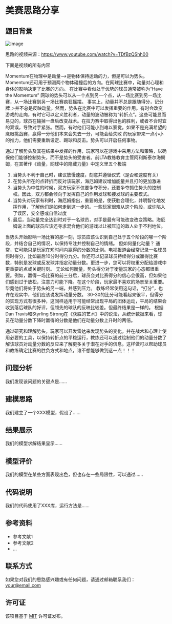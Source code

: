 # 美赛思路分享

## 题目背景
![image](https://github.com/fiveyearoldlookingup/----MCM/assets/132869584/b9397211-e793-45ee-9e4b-e589192d47df)


思路的视频来源：https://www.youtube.com/watch?v=TDfBzQShh00


下面是视频的所有内容


Momentum在物理中是动量——>是物体保持运动的力，但是可以为势头。
Momentum还可用于预测两个物体碰撞后的方向。在网球比赛中，动量对心理和身体的影响决定了比赛的方向。
在比赛中看似处于优势的球员通常被称为“Have the Momentum”
网球的势头可以从一个点到另一个点，从一场比赛到另一场比赛，从一场比赛到另一场比赛疯狂摇摆。
事实上，动量并不总是跟随得分，记分牌_>并不总是反映动量。然而，势头在比赛中可以发挥重要的作用。有时会改变游戏的走向，有时它可以定义胜利者，动量的波动被称为“转折点”。这些可能显而易见的，球员在输掉一盘后改变战术。在拉力赛中取得出色的胜利，或者不合时宜的双误，导致对手紧张。然而，有时他们可能小到难以察觉。如果不是充满希望的鹰眼挑战赛，赢得一分他们本来会失去一分，可能会给失败	的玩家带来一点小小的推力，他们需要重新设定、踢球和反击。势头可以开启任何事物。

通过了解势头及其在结果中发挥的作用，玩家可以在游戏中采用方法和策略，以确保他们能够控制势头，而不是势头的受害者。前LTA教练教育主管阿利斯泰尔海鳄姆，在其著作《动量，网球中的隐藏力量》中定义里五个极端
1.	当势头不利于自己时，建议放慢速度，刻意并遵循仪式（是否和速度有关）
2.	在势头所在的点转折而反对该玩家，海厄姆建议增加能量并且打的更加激进
3.	当势头为中性的时候，双方玩家不仅要争夺积分，还要争夺抓住势头的控制权。因此，双方都会倾向于发挥自己的作用发球和接发球的主要模式。
4.	当势头对玩家有利时，海厄姆指出，重要的是，使获胜合理化，并明智化地发挥作用，了解他们是如何走到这一步的。一些玩家很难从这个阶段，或许陷入了误区，安全感或自信过度
5.	最后，当动量完全达到时对于一名球员，对手是最有可能改变改变策略。海厄姆说上面的球员应该还寻求混合他们的游戏以让被压迫的敌人处于不利地位。

当势头开始影响一场比赛的那一刻，球员应该认识到自己处于五个阶段的哪一个阶段，并结合自己的情况，以保持专注并控制自己的情绪。
但如何量化动量？
通常，它可能只是玩家在短时间内赢得的分数的比例。电视报道会经常记录一名球员何时得分，比如最后10分时得分九分。你还可以记录球员持续得分或赢得比赛数，特别是发球或反发球并指定动量分数。更进一步，您可以将权重分配给游戏中更重要的点或关键时刻。
无论如何衡量，势头得分对于衡量玩家的心态都很重要。例如，赢得一场比赛的前三分后，球员会对比赛得分的信心会很高，但如果他们感到过于放松，注意力可能下降。在这个阶段，玩家最不喜欢的场景至关重要。毕竟他们将处于势头的另一端，并感到压力。
教练经常使用这句话，“打分”，也许在现实中，他们应该说发挥动量分数。
30-30的比分可能看起来很平，但得分的实现方式有很多种，这同样适用于可能经常出现平局的团体运动，平局的结果会收到落后球队的好评，但领先的球队的反映比较差。但最终结果是一样的。
根据Dan Travis和Styrling Strong在《获胜的艺术》中的说法，从统计数据来看，球员在动量分数下降时赢得的分数是他们在动量分数上升时的两倍。

通过研究和理解势头，玩家可以开发雷达来发现势头的变化，并在战术和心理上使用必要的工具，以保持转折点的平稳运行，教练还可以通过绘制他们的动量分数了解该球员对动量分数的反应来了解更多关于潜在对手的信息。这样做可以帮助球员和教练确定比赛的胜负方式和地点，谁不想能够做到这一点！！！



## 问题分析

我们发现该问题的关键点是......

## 建模思路

我们建立了一个XXX模型，假设了......

## 结果展示

我们的模型求解结果显示......

## 模型评价

我们的模型在某些方面表现出色，但也存在一些局限性，可以通过......

## 代码说明

我们的代码使用了XXX库，运行方法是......

## 参考资料

- 参考文献1
- 参考文献2
- ...

## 联系方式

如果您对我们的思路感兴趣或有任何问题，请通过邮箱联系我们：your@email.com

## 许可证

该项目基于 [MIT](LICENSE) 许可证发布。

